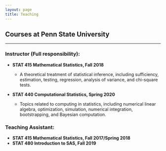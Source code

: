 ```yaml
---
layout: page
title: Teaching
---
```


## Courses at Penn State University
------------------------------------------------------
### Instructor (Full responsibility):

- **STAT 415 Mathematical Statistics, Fall 2018**

  - A theoretical treatment of statistical inference, including sufficiency, estimation, testing, regression, analysis of variance, and chi-square tests.

- **STAT 440 Computational Statistics, Spring 2020**

  - Topics related to computing in statistics, including numerical linear algebra, optimization, simulation, numerical integration, bootstrapping, and Bayesian computation.


### Teaching Assistant:

- **STAT 415 Mathematical Statistics, Fall 2017/Spring 2018**
- **STAT 480 Introduction to SAS, Fall 2019**

